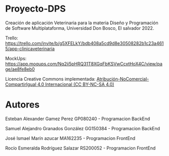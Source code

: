 # Proyecto-DPS
Creación de aplicación Veterinaria para la materia Diseño y Programación de Software Multiplataforma, Universidad Don Bosco, El salvador 2022. 

Trello: https://trello.com/invite/b/g5XFELkY/bdb408a5cd9d8e30508282b1c23a4615/app-clinicaveterinaria

MockUps: https://app.moqups.com/Nq2ii5pHRQ31T8XGqFbKSVwCcxtHoX4C/view/page/ae8fe8eb0

Licencia Creative Commons implementada: [Atribución-NoComercial-CompartirIgual 4.0 Internacional (CC BY-NC-SA 4.0) ](http://creativecommons.org/licenses/by-nc/4.0/deed.es "Atribución-NoComercial-CompartirIgual 4.0 Internacional (CC BY-NC-SA 4.0) ")

# Autores
Esteban Alexander Gamez Perez GP080240 - Programacion BackEnd

Samuel Alejandro Granados González GG150384 - Programacion BackEnd

José Ismael Marín azucar MA162235 - Programacion FrontEnd

Rocío Esmeralda Rodríguez Salazar RS200052 - Programacion FrontEnd
